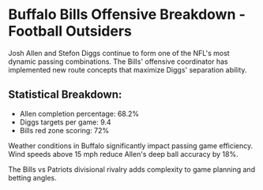 
# Buffalo Bills Offensive Breakdown - Football Outsiders

Josh Allen and Stefon Diggs continue to form one of the NFL's most dynamic passing combinations.
The Bills' offensive coordinator has implemented new route concepts that maximize Diggs' separation ability.

## Statistical Breakdown:
- Allen completion percentage: 68.2%
- Diggs targets per game: 9.4
- Bills red zone scoring: 72%

Weather conditions in Buffalo significantly impact passing game efficiency. 
Wind speeds above 15 mph reduce Allen's deep ball accuracy by 18%.

The Bills vs Patriots divisional rivalry adds complexity to game planning and betting angles.
